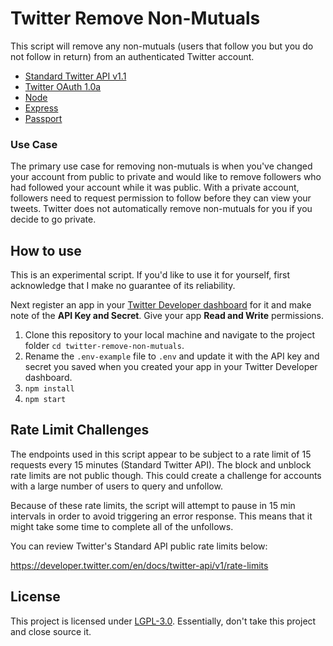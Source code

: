 # Twitter Remove Non-Mutuals

This script will remove any non-mutuals (users that follow you but you do not follow in return) from an authenticated Twitter account.

- [Standard Twitter API v1.1](https://developer.twitter.com/en/docs/twitter-api/v1)
- [Twitter OAuth 1.0a](https://developer.twitter.com/en/docs/authentication/oauth-1-0a)
- [Node](https://github.com/nodejs/node)
- [Express](https://github.com/expressjs/express)
- [Passport](http://www.passportjs.org/)

### Use Case

The primary use case for removing non-mutuals is when you've changed your account from public to private and would like to remove followers who had followed your account while it was public. With a private account, followers need to request permission to follow before they can view your tweets. Twitter does not automatically remove non-mutuals for you if you decide to go private.

## How to use

This is an experimental script. If you'd like to use it for yourself, first acknowledge that I make no guarantee of its reliability.

Next register an app in your [Twitter Developer dashboard](https://developer.twitter.com/en/portal/dashboard) for it and make note of the **API Key and Secret**. Give your app **Read and Write** permissions.

1. Clone this repository to your local machine and navigate to the project folder `cd twitter-remove-non-mutuals`.
2.  Rename the `.env-example` file to `.env` and update it with the API key and secret you saved when you created your app in your Twitter Developer dashboard.
3. `npm install`
4. `npm start`

## Rate Limit Challenges

The endpoints used in this script appear to be subject to a rate limit of 15 requests every 15 minutes (Standard Twitter API). The block and unblock rate limits are not public though. This could create a challenge for accounts with a large number of users to query and unfollow.

Because of these rate limits, the script will attempt to pause in 15 min intervals in order to avoid triggering an error response. This means that it might take some time to complete all of the unfollows.

You can review Twitter's Standard API public rate limits below:

https://developer.twitter.com/en/docs/twitter-api/v1/rate-limits

## License

This project is licensed under [LGPL-3.0](https://choosealicense.com/licenses/lgpl-3.0/). Essentially, don't take this project and close source it.